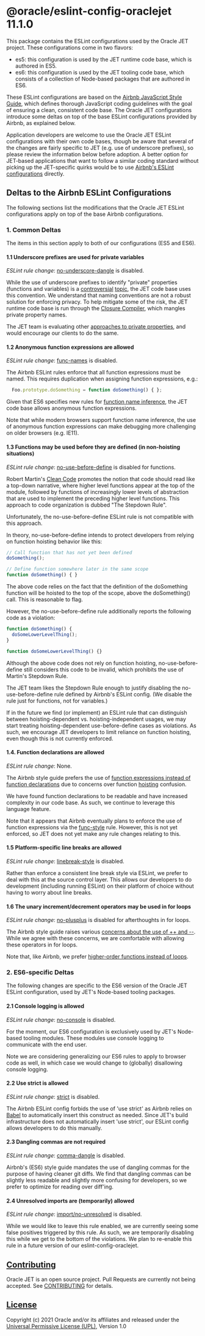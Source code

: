 # @oracle/eslint-config-oraclejet 11.1.0

This package contains the ESLint configurations used by the Oracle JET project.  These configurations come in two flavors:

* es5: this configuration is used by the JET runtime code base, which is authored in ES5.
* es6: this configuration is used by the JET tooling code base, which consists of a collection of Node-based packages that are authored in ES6.

These ESLint configurations are based on the [Airbnb JavaScript Style Guide](https://github.com/airbnb/javascript), which defines thorough JavaScript coding guidelines with the goal of ensuring a clean, consistent code base.  The Oracle JET configurations introduce some deltas on top of the base ESLint configurations provided by Airbnb, as explained below.

Application developers are welcome to use the Oracle JET ESLint configurations with their own code bases, though be aware that several of the changes are fairly specific to JET (e.g. use of underscore prefixes), so please review the information below before adoption.  A better option for JET-based applications that want to follow a similar coding standard without picking up the JET-specific quirks would be to use [Airbnb's ESLint configurations](https://www.npmjs.com/package/eslint-config-airbnb) directly.

## Deltas to the Airbnb ESLint Configurations

The following sections list the modifications that the Oracle JET ESLint configurations apply on top of the base Airbnb configurations.

### 1. Common Deltas

The items in this section apply to both of our configurations (ES5 and ES6).

#### 1.1 Underscore prefixes are used for private variables

_ESLint rule change_: [no-underscore-dangle](http://eslint.org/docs/rules/no-underscore-dangle) is disabled.

While the use of underscore prefixes to identify "private" properties (functions and variables) is a [controversial](https://github.com/airbnb/javascript/issues/1024) [topic](https://github.com/airbnb/javascript/issues/1089), the JET code base uses this convention.  We understand that naming conventions are not a robust solution for enforcing privacy. To help mitigate some of the risk, the JET runtime code base is run through the [Closure Compiler](https://developers.google.com/closure/compiler/), which mangles private property names.

The JET team is evaluating other [approaches to private properties](https://curiosity-driven.org/private-properties-in-javascript), and would encourage our clients to do the same.

#### 1.2 Anonymous function expressions are allowed

_ESLint rule change_: [func-names](http://eslint.org/docs/rules/func-names) is disabled.

The Airbnb ESLint rules enforce that all function expressions must be named.  This requires duplication when assigning function expressions, e.g.:

```javascript
  Foo.prototype.doSomething = function doSomething() { };
```

Given that ES6 specifies new rules for [function name inference](http://www.ecma-international.org/ecma-262/6.0/#sec-assignment-operators-runtime-semantics-evaluation), the JET code base allows anonymous function expressions.

Note that while modern browsers support function name inference, the use of anonymous function expressions can make debugging more challenging on older browsers (e.g. IE11).

#### 1.3 Functions may be used before they are defined (in non-hoisting situations)

_ESLint rule change_: [no-use-before-define](http://eslint.org/docs/rules/no-use-before-define) is disabled for functions.

Robert Martin's [Clean Code](https://www.amazon.com/Clean-Code-Handbook-Software-Craftsmanship/dp/0132350882) promotes the notion that code should read like a top-down  narrative, where higher level functions appear at the top of the module, followed by functions of increasingly lower levels of abstraction that are used to implement the preceding higher level functions.  This approach to code organization is dubbed "The Stepdown Rule".

Unfortunately, the no-use-before-define ESLint rule is not compatible with this approach.

In theory, no-use-before-define intends to protect developers from relying on function hoisting behavior like this:

```javascript
// Call function that has not yet been defined
doSomething();

// Define function somewhere later in the same scope
function doSomething() { }
```
The above code relies on the fact that the definition of the doSomething function will be hoisted to the top of the scope, above the doSomething() call.  This is reasonable to flag.

However, the no-use-before-define rule additionally reports the following code as a violation:

```javascript
function doSomething() {
  doSomeLowerLevelThing();
}

function doSomeLowerLevelThing() {}
```

Although the above code does not rely on function hoisting, no-use-before-define still considers this code to be invalid, which prohibits the use of Martin's Stepdown Rule.

The JET team likes the Stepdown Rule enough to justify disabling the no-use-before-define rule defined by Airbnb's ESLint config.  (We disable the rule just for functions, not for variables.)

If in the future we find (or implement) an ESLint rule that can distinguish between hoisting-dependent vs. hoisting-independent usages, we may start treating hoisting-dependent use-before-define cases as violations.  As such, we encourage JET developers to limit reliance on function hoisting, even though this is not currently enforced.


#### 1.4. Function declarations are allowed

_ESLint rule change_: None.

The Airbnb style guide prefers the use of [function expressions instead of function declarations](https://github.com/airbnb/javascript#functions--declarations) due to concerns over function [hoisting](http://www.adequatelygood.com/JavaScript-Scoping-and-Hoisting.html) confusion.

We have found function declarations to be readable and have increased complexity in our code base.  As such, we continue to leverage this language feature.

Note that it appears that Airbnb eventually plans to enforce the use of function expressions via the [func-style](http://eslint.org/docs/rules/func-style) rule.  However, this is not yet enforced, so JET does not yet make any rule changes relating to this.

#### 1.5 Platform-specific line breaks are allowed

_ESLint rule change_: [linebreak-style](http://eslint.org/docs/rules/linebreak-style) is disabled.

Rather than enforce a consistent line break style via ESLint, we prefer to deal with this at the source control layer.  This allows our developers to do development (including running ESLint) on their platform of choice without having to worry about line breaks.

#### 1.6 The unary increment/decrement operators may be used in for loops

_ESLint rule change_: [no-plusplus](http://eslint.org/docs/rules/no-plusplus) is disabled for afterthoughts in for loops.

The Airbnb style guide raises various [concerns about the use of ++ and --](https://github.com/airbnb/javascript#variables--unary-increment-decrement).  While we agree with these concerns, we are comfortable with allowing these operators in for loops.

Note that, like Airbnb, we prefer [higher-order functions instead of loops](https://github.com/airbnb/javascript#iterators--nope).

### 2. ES6-specific Deltas

The following changes are specific to the ES6 version of the Oracle JET ESLint configuration, used by JET's Node-based tooling packages.

#### 2.1 Console logging is allowed

_ESLint rule change_: [no-console](http://eslint.org/docs/rules/no-console) is disabled.

For the moment, our ES6 configuration is exclusively used by JET's Node-based tooling modules.  These modules use console logging to communicate with the end user.

Note we are considering generalizing our ES6 rules to apply to browser code as well, in which case we would change to (globally) disallowing console logging.

#### 2.2 Use strict is allowed

_ESLint rule change_: [strict](http://eslint.org/docs/rules/strict) is disabled.

The Airbnb ESLint config forbids the use of 'use strict' as Airbnb relies on [Babel](https://babeljs.io/) to automatically insert this construct as needed.  Since JET's build infrastructure does not automatically insert 'use strict', our ESLint config allows developers to do this manually.

#### 2.3 Dangling commas are not required

_ESLint rule change_: [comma-dangle](http://eslint.org/docs/rules/comma-dangle) is disabled.

Airbnb's (ES6) style guide mandates the use of dangling commas for the purpose of having cleaner git diffs.  We find that dangling commas can be slightly less readable and slightly more confusing for developers, so we prefer to optimize for reading over diff'ing.

#### 2.4 Unresolved imports are (temporarily) allowed

_ESLint rule change_: [import/no-unresolved](http://eslint.org/docs/rules/import/no-unresolved) is disabled.

While we would like to leave this rule enabled, we are currently seeing some false positives triggered by this rule.  As such, we are temporarily disabling this while we get to the bottom of the violations.  We plan to re-enable this rule in a future version of our eslint-config-oraclejet.

## [Contributing](https://github.com/oracle/eslint-config-oraclejet/blob/master/CONTRIBUTING.md)
Oracle JET is an open source project.  Pull Requests are currently not being accepted. See [CONTRIBUTING](https://github.com/oracle/eslint-config-oraclejet/blob/master/CONTRIBUTING.md) for details.

## [License](https://github.com/oracle/eslint-config-oraclejet/blob/master/LICENSE)
Copyright (c) 2021 Oracle and/or its affiliates and released  under the 
[Universal Permissive License (UPL)](https://oss.oracle.com/licenses/upl/), Version 1.0